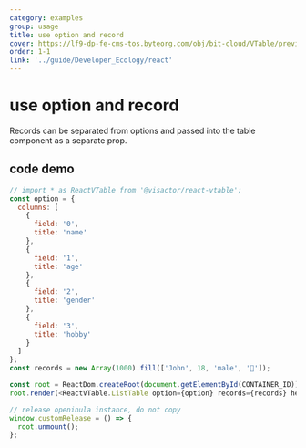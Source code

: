 ```yaml
---
category: examples
group: usage
title: use option and record
cover: https://lf9-dp-fe-cms-tos.byteorg.com/obj/bit-cloud/VTable/preview/react-default.png
order: 1-1
link: '../guide/Developer_Ecology/react'
---
```


# use option and record

Records can be separated from options and passed into the table component as a separate prop.

## code demo

```javascript livedemo template=vtable-react
// import * as ReactVTable from '@visactor/react-vtable';
const option = {
  columns: [
    {
      field: '0',
      title: 'name'
    },
    {
      field: '1',
      title: 'age'
    },
    {
      field: '2',
      title: 'gender'
    },
    {
      field: '3',
      title: 'hobby'
    }
  ]
};
const records = new Array(1000).fill(['John', 18, 'male', '🏀']);

const root = ReactDom.createRoot(document.getElementById(CONTAINER_ID));
root.render(<ReactVTable.ListTable option={option} records={records} height={'500px'} />);

// release openinula instance, do not copy
window.customRelease = () => {
  root.unmount();
};
```

